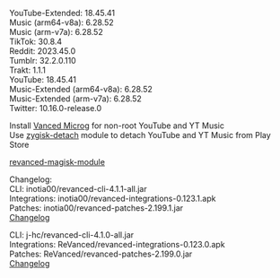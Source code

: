 YouTube-Extended: 18.45.41  
Music (arm64-v8a): 6.28.52  
Music (arm-v7a): 6.28.52  
TikTok: 30.8.4  
Reddit: 2023.45.0  
Tumblr: 32.2.0.110  
Trakt: 1.1.1  
YouTube: 18.45.41  
Music-Extended (arm64-v8a): 6.28.52  
Music-Extended (arm-v7a): 6.28.52  
Twitter: 10.16.0-release.0  

Install [Vanced Microg](https://github.com/TeamVanced/VancedMicroG/releases) for non-root YouTube and YT Music  
Use [zygisk-detach](https://github.com/j-hc/zygisk-detach) module to detach YouTube and YT Music from Play Store  

[revanced-magisk-module](https://github.com/j-hc/revanced-magisk-module)  

Changelog:  
CLI: inotia00/revanced-cli-4.1.1-all.jar  
Integrations: inotia00/revanced-integrations-0.123.1.apk  
Patches: inotia00/revanced-patches-2.199.1.jar  
[Changelog](https://github.com/inotia00/revanced-patches/releases/tag/v2.199.1)

CLI: j-hc/revanced-cli-4.1.0-all.jar  
Integrations: ReVanced/revanced-integrations-0.123.0.apk  
Patches: ReVanced/revanced-patches-2.199.0.jar  
[Changelog](https://github.com/ReVanced/revanced-patches/releases/tag/v2.199.0)  
